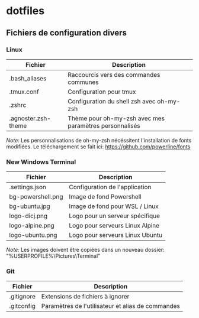 # dotfiles

## Fichiers de configuration divers

### Linux
| Fichier | Description |
| ------- | ----------- |
| .bash_aliases | Raccourcis vers des commandes communes |
| .tmux.conf | Configuration pour tmux |
| .zshrc | Configuration du shell zsh avec oh-my-zsh |
| .agnoster.zsh-theme | Thème pour oh-my-zsh avec mes paramètres personnalisés |


*Note:* Les personnalisations de oh-my-zsh nécéssitent l'installation de fonts modifiées. Le téléchargement se fait ici: https://github.com/powerline/fonts


### New Windows Terminal
| Fichier | Description |
| ------- | ----------- |
| .settings.json | Configuration de l'application |
| bg-powershell.png | Image de fond Powershell |
| bg-ubuntu.jpg | Image de fond pour WSL / Linux |
| logo-dicj.png | Logo pour un serveur spécifique |
| logo-alpine.png | Logo pour serveurs Linux Alpine |
| logo-ubuntu.png | Logo pour serveurs Linux Ubuntu |

*Note:* Les images doivent être copiées dans un nouveau dossier: "%USERPROFILE%\Pictures\Terminal"


### Git
| Fichier | Description |
| ------- | ----------- |
| .gitignore | Extensions de fichiers à ignorer |
| .gitconfig | Paramètres de l'utilisateur et alias de commandes |